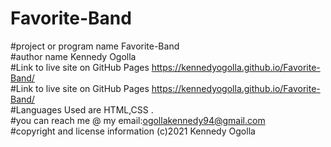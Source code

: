 
# Favorite-Band
#project or program name Favorite-Band<br>
#author name Kennedy Ogolla<br>
#Link to live site on GitHub Pages https://kennedyogolla.github.io/Favorite-Band/<br>
#Link to live site on GitHub Pages https://kennedyogolla.github.io/Favorite-Band/<br>
#Languages Used are HTML,CSS .<br>
#you can reach me @ my email:ogollakennedy94@gmail.com<br>
#copyright and license information (c)2021 Kennedy Ogolla<br>

  
